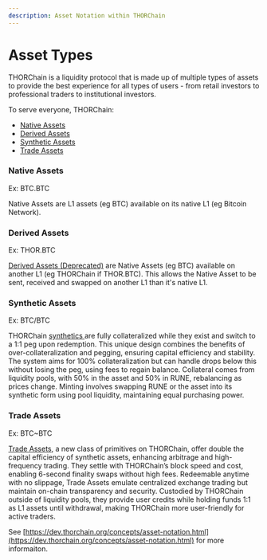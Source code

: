 ```yaml
---
description: Asset Notation within THORChain
---
```


# Asset Types

THORChain is a liquidity protocol that is made up of multiple types of assets to provide the best experience for all types of users - from retail investors to professional traders to institutional investors.

To serve everyone, THORChain:

* [Native Assets](asset-types.md#native-assets)
* [Derived Assets](asset-types.md#derived-assets)
* [Synthetic Assets](../thorchain-finance/synthetic-asset-model.md)
* [Trade Assets](../thorchain-finance/trade-assets.md)

### Native Assets

Ex: BTC.BTC

Native Assets are L1 assets (eg BTC) available on its native L1 (eg Bitcoin Network).

### Derived Assets

Ex: THOR.BTC

[Derived Assets (Deprecated)](../archived/lending.md#derived-assets-and-pools) are Native Assets (eg BTC) available on another L1 (eg THORChain if THOR.BTC). This allows the Native Asset to be sent, received and swapped on another L1 than it's native L1.

### Synthetic Assets

Ex: BTC/BTC

THORChain [synthetics ](../thorchain-finance/synthetic-asset-model.md)are fully collateralized while they exist and switch to a 1:1 peg upon redemption. This unique design combines the benefits of over-collateralization and pegging, ensuring capital efficiency and stability. The system aims for 100% collateralization but can handle drops below this without losing the peg, using fees to regain balance. Collateral comes from liquidity pools, with 50% in the asset and 50% in RUNE, rebalancing as prices change. Minting involves swapping RUNE or the asset into its synthetic form using pool liquidity, maintaining equal purchasing power.

### Trade Assets

Ex: BTC\~BTC

[Trade Assets](../thorchain-finance/trade-assets.md), a new class of primitives on THORChain, offer double the capital efficiency of synthetic assets, enhancing arbitrage and high-frequency trading. They settle with THORChain’s block speed and cost, enabling 6-second finality swaps without high fees. Redeemable anytime with no slippage, Trade Assets emulate centralized exchange trading but maintain on-chain transparency and security. Custodied by THORChain outside of liquidity pools, they provide user credits while holding funds 1:1 as L1 assets until withdrawal, making THORChain more user-friendly for active traders.

See [https://dev.thorchain.org/concepts/asset-notation.html](https://dev.thorchain.org/concepts/asset-notation.html) for more informaiton.

